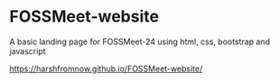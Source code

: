 # FOSSMeet-website
A basic landing page for FOSSMeet-24 using html, css, bootstrap and javascript

https://harshfromnow.github.io/FOSSMeet-website/
